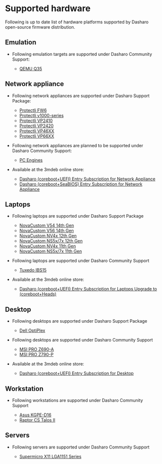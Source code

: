 # Supported hardware

Following is up to date list of hardware platforms supported by Dasharo
open-source firmware distribution.

## Emulation

* Following emulation targets are supported under Dasharo Community Support:

    - [QEMU Q35](qemu_q35/overview.md)

## Network appliance

* Following network appliances are supported under Dasharo Support Package:

    - [Protectli FW6](../unified/protectli/overview.md#fw6)
    - [Protectli v1000-series](../unified/protectli/overview.md#v1000-series)
    - [Protectli VP2410](../unified/protectli/overview.md#vp2410)
    - [Protectli VP2420](../unified/protectli/overview.md#vp2420)
    - [Protectli VP46XX](../unified/protectli/overview.md#vp46xx)
    - [Protectli VP66XX](../unified/protectli/overview.md#vp66xx)

* Following network appliances are planned to be supported under Dasharo
  Community Support:

    - [PC Engines](pc_engines/post-eol-fw-announcement.md)

* Available at the 3mdeb online store:

    - [Dasharo (coreboot+UEFI) Entry Subscription for Network Appliance](https://shop.3mdeb.com/shop/dasharo-entry-subscription/1-year-dasharo-entry-subscription-for-network-appliance/)
    - [Dasharo (coreboot+SeaBIOS) Entry Subscription for Network Appliance](https://shop.3mdeb.com/shop/dasharo-entry-subscription/1-year-dasharo-entry-subscription-for-network-appliance-corebootseabios/)

## Laptops

* Following laptops are supported under Dasharo Support Package

    - [NovaCustom V54 14th Gen](../unified/novacustom/overview.md)
    - [NovaCustom V56 14th Gen](../unified/novacustom/overview.md)
    - [NovaCustom NV4x 12th Gen](../unified/novacustom/overview.md)
    - [NovaCustom NS5x/7x 12th Gen](../unified/novacustom/overview.md)
    - [NovaCustom NV4x 11th Gen](../unified/novacustom/overview.md)
    - [NovaCustom NS5x/7x 11th Gen](../unified/novacustom/overview.md)

* Following laptops are supported under Dasharo Community Support

    - [Tuxedo IBS15](tuxedo_ibs15/releases.md)

* Available at the 3mdeb online store:

    - [Dasharo (coreboot+UEFI) Entry Subscription for Laptops Upgrade to (coreboot+Heads)](https://shop.3mdeb.com/shop/dasharo-entry-subscription/dasharo-corebootuefi-entry-subscription-upgrade-to-corebootheads-for-laptop-users/)

## Desktop

* Following desktops are supported under Dasharo Support Package

    - [Dell OptiPlex](dell_optiplex/overview.md)

* Following desktops are supported under Dasharo Community Support

    - [MSI PRO Z690-A](../unified/msi/overview.md)
    - [MSI PRO Z790-P](../unified/msi/overview.md)

* Available at the 3mdeb online store:

    - [Dasharo (coreboot+UEFI) Entry Subscription for Desktop](https://shop.3mdeb.com/shop/dasharo-entry-subscription/1year-desktop/)

## Workstation

* Following workstations are supported under Dasharo Community Support

    - [Asus KGPE-D16](asus_kgpe_d16/overview.md)
    - [Raptor CS Talos II](talos_2/overview.md)

## Servers

* Following servers are supported under Dasharo Community Support

    - [Supermicro X11 LGA1151 Series](supermicro_x11_lga1151_series/overview.md)
